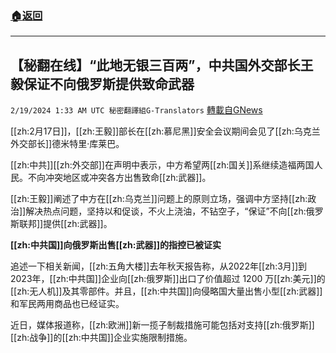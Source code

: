 ###  [:house:返回](README.md)
---


## 【秘翻在线】“此地无银三百两”，中共国外交部长王毅保证不向俄罗斯提供致命武器
`2/19/2024 1:33 AM UTC 秘密翻譯組G-Translators` [轉載自GNews](https://gnews.org/articles/2321295)

[[zh:2月17日]]，[[zh:王毅]]部长在[[zh:慕尼黑]]安全会议期间会见了[[zh:乌克兰外交部长]]德米特里·库莱巴。

[[zh:中共]][[zh:外交部]]在声明中表示，中方希望两[[zh:国关]]系继续造福两国人民。不向冲突地区或冲突各方出售致命[[zh:武器]]。

[[zh:王毅]]阐述了中方在[[zh:乌克兰]]问题上的原则立场，强调中方坚持[[zh:政治]]解决热点问题，坚持以和促谈，不火上浇油，不钻空子，“保证”不向[[zh:俄罗斯联邦]]提供[[zh:武器]]。

**[[zh:中共国]]向俄****罗****斯出售[[zh:武器]]的指控已被证实**

追述一下相关新闻，[[zh:五角大楼]]去年秋天报告称，从2022年[[zh:3月]]到2023年，[[zh:中共国]]企业向[[zh:俄罗斯]]出口了价值超过 1200 万[[zh:美元]]的[[zh:无人机]]及其零部件。并且，[[zh:中共国]]向侵略国大量出售小型[[zh:武器]]和军民两用商品也已经证实。

近日，媒体报道称，[[zh:欧洲]]新一揽子制裁措施可能包括对支持[[zh:俄罗斯]][[zh:战争]]的[[zh:中共国]]企业实施限制措施。
